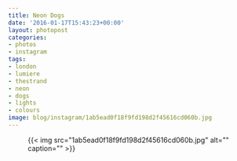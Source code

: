 ```yaml
---
title: Neon Dogs
date: '2016-01-17T15:43:23+00:00'
layout: photopost
categories:
- photos
- instagram
tags:
- london
- lumiere
- thestrand
- neon
- dogs
- lights
- colours
image: blog/instagram/1ab5ead0f18f9fd198d2f45616cd060b.jpg
---
```


<figure class="photo photo--square">
  {{< img src="1ab5ead0f18f9fd198d2f45616cd060b.jpg" alt="" caption="" >}}

</figure>



